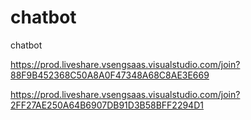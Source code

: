 # chatbot
chatbot

https://prod.liveshare.vsengsaas.visualstudio.com/join?88F9B452368C50A8A0F47348A68C8AE3E669

https://prod.liveshare.vsengsaas.visualstudio.com/join?2FF27AE250A64B6907DB91D3B58BFF2294D1
